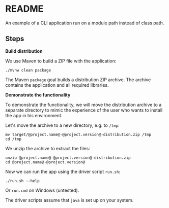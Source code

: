 # README

An example of a CLI application run on a module path instead of class path.

## Steps

**Build distribution**

We use Maven to build a ZIP file with the application:

```shell
./mvnw clean package
```

The Maven `package` goal builds a distribution ZIP archive. The archive contains the application and all required libraries. 

**Demonstrate the functionality**

To demonstrate the functionality, we will move the distribution archive to a separate directory to mimic the experience
of the user who wants to install the app in his environment.

Let's move the archive to a new directory, e.g. to `/tmp`:

```shell
mv target/@project.name@-@project.version@-distribution.zip /tmp
cd /tmp
```

We unzip the archive to extract the files:

```shell
unzip @project.name@-@project.version@-distribution.zip
cd @project.name@-@project.version@
```

Now we can run the app using the driver script `run.sh`:
```shell
./run.sh --help
```

Or `run.cmd` on Windows (untested).

The driver scripts assume that `java` is set up on your system.

